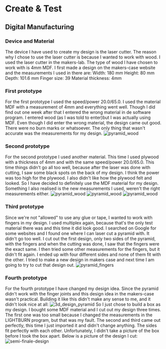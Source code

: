 # Create & Test

## Digital Manufacturing

### Device and Material

The device I have used to create my design is the laser cutter. The reason why I chose to use the laser cutter is because
I wanted to work with wood. I used the laser cutter in the makers-lab. The type of wood I have chosen to work with is 
4mm MDF. I first made a design on the makers-case website and the measurements I used in there are: 
Width: 180 mm
Height: 80 mm
Depth: 101.6 mm
Finger size: 39
Material thickness: 4mm

### First prototype

For the first prototype I used the speed/power 20.0/65.0. I used the material MDF with a measurement of 4mm
and everything went well. Though I did find out one week after that I entered the wrong material in de software program.
I entered wood (as I was told to enter)but I was actually using MDF. Even though I did enter the wrong material,
the design came out good. There were no burn marks or whatsoever. The only thing that wasn't accurate was the measurements
for my design.
![pyramid_wood](../assets/pyramid_wood_1.jpg)

### Second prototype
For the second prototype I used another material. This time I used plywood with a thickness of 4mm and with the same
speed/power 20.0/65.0. This time things didn't go all too well, because after the laser was done with cutting,
I saw some black spots on the back of my design. I think the power was too high for the plywood. I also didn't like how
the plywood felt and looked. So I have decided to definitely use the MDF material for my design. Something I also realised
is the new measurements I used, weren't the right measurements either.
![pyramid_wood](../assets/pyramid_pro2_1.jpg)
![pyramid_wood](../assets/pyramid_pro2_2.jpg)
![pyramid_wood](../assets/pyramid_pro2_3.jpg)

### Third prototype
Since we're not "allowed" to use any glue or tape, I wanted to work with fingers in my design. I used multiplex again,
because that's the only test material there was and this time it did look good. I searched on Google for some
websites and I found one where I can laser cut a pyramid with. It didn't go too well. I cut out the first design, only
two sides of the pyramid, with the fingers and when the cutting was done, I saw that the fingers were the exact same. I then
tried some other measurements for the fingers, but it didn't fit again. I ended up with four different sides and none of them
fit with the other. I tried to make a new design in makers case and next time I am going to try to cut that design out.
![pyramid_fingers](../assets/pyramid_fingers.jpg)

### Fourth prototype
For the fourth prototype I have changed my design idea. Since the pyramid didn't work with the finger joints and this
design idea in the makers-case wasn't practical. Building it like this didn't make any sense to me, and it didn't look nice
at all:
![3d_design_pyramid](../assets/3d_pyramid_design.png)
So I just chose to build a box as my design. I bought some MDF material and I cut out my design three times. The first one
was too small because I changed the measurements in the LIGHTBURN program, but that was my fault. The second and third
came out perfectly, this time I just imported it and didn't change anything. The sides fit perfectly with each other.
Unfortunately, I didn't take a picture of the box before I took the box apart. Below is a picture of the design I cut:
![semi-finale-design](../assets/semi-finale_design.jpg)
